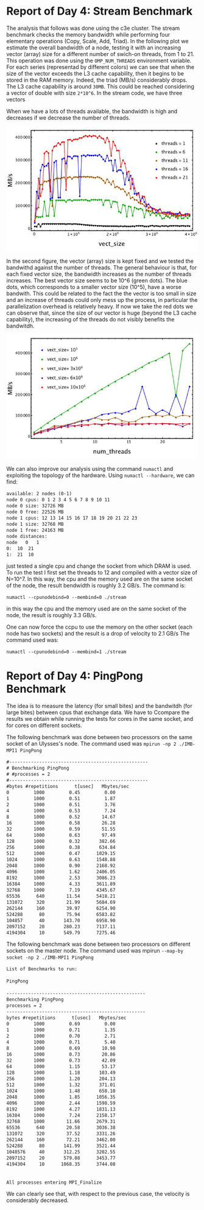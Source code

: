 # Report of Day 4: Stream Benchmark

The analysis that follows was done using the c3e cluster. The stream benchmark checks the memory bandwidth while performing four elementary operations (Copy, Scale, Add, Triad).
In the following plot we estimate the overall bandwidth of a node, testing it with an increasing vector (array) size for a different number of swich-on threads, from 1 to 21. This operation was done using the ```OMP_NUM_THREADS``` environment variable. 
For each series (representad by different colors) we can see that when the size of the vector exceeds the L3 cache capability, then it begins to be stored in the RAM memory. Indeed, the triad (MB/s) considerably drops. The L3 cache capability is around `30MB`. This could be reached considering a vector of double with size `2*10^6`. In the stream code, we have three vectors


When we have a lots of threads available, the bandwidth is high and decreases if we decrease the number of threads.

![Figure_1](fixthr.jpg)


In the second figure, the vector (array) size is kept fixed and we tested the bandwithd against the number of threads. The general behaviour is that, for each fixed vector size, the bandwidth increases as the number of threads increases. The best vector size seems to be 10^6 (green dots). The blue dots, which corresponds to a smaller vector size (10^5), have a worse bandwith. This could be related to the fact the the vector is too small in size and an increase of threads could only mess up the process, in particular the parallelization overhead is relatively heavy. If now we take the red dots we can observe that, since the size of our vector is huge (beyond the L3 cache capability), the increasing of the threads do not visibly benefits the bandwitdh.

![Figure_2](fixvsize.jpg)

We can also improve our analysis using the command `numactl` and exploiting the topology of the hardware. Using `numactl --hardware`, we can find:

```
available: 2 nodes (0-1)
node 0 cpus: 0 1 2 3 4 5 6 7 8 9 10 11
node 0 size: 32726 MB
node 0 free: 22526 MB
node 1 cpus: 12 13 14 15 16 17 18 19 20 21 22 23
node 1 size: 32768 MB
node 1 free: 24163 MB
node distances:
node   0   1 
0:  10  21 
1:  21  10 

```
just tested a single cpu and change the socket from which DRAM is used. To run the test I first set the threads to 12 and compiled with a vector size of N=10^7. In this way, the cpu and the memory used are on the same socket of the node, the result bendwidth is roughly 3.2 GB/s. The command is:

```
numactl --cpunodebind=0 --membind=0 ./stream
```

in this way the cpu and the memory used are on the same socket of the node, the result is roughly 3.3 GB/s.

One can now force the ccpu to use the memory on the other socket (each node has two sockets) and the result is a drop of velocity to 2.1 GB/s
The command used was:
```
numactl --cpunodebind=0 --membind=1 ./stream
```


# Report of Day 4: PingPong Benchmark

The idea is to measure the latency (for small bites) and the bandwitdh (for large bites) between cpus that exchange data. We have to Ccompare the results we obtain while running the tests for cores in the same socket, and for cores on different sockets.

The following benchmark was done between two processors on the same socket of an Ulysses's node. 
The command used was `mpirun -np 2 ./IMB-MPI1 PingPong`


```
#---------------------------------------------------
# Benchmarking PingPong 
# #processes = 2 
#---------------------------------------------------
#bytes #repetitions      t[usec]   Mbytes/sec
0         1000         0.45         0.00
1         1000         0.51         1.87
2         1000         0.51         3.76
4         1000         0.53         7.24
8         1000         0.52        14.67
16        1000         0.58        26.28
32        1000         0.59        51.55
64        1000         0.63        97.49
128       1000         0.32       382.66
256       1000         0.38       634.84
512       1000         0.47      1029.15
1024      1000         0.63      1548.88
2048      1000         0.90      2168.92
4096      1000         1.62      2406.05
8192      1000         2.53      3086.23
16384     1000         4.33      3611.89
32768     1000         7.19      4345.67
65536      640        11.54      5418.21
131072     320        21.99      5684.69
262144     160        39.97      6254.90
524288      80        75.94      6583.82
104857      40       143.70      6958.90
2097152     20       280.23      7137.11
4194304     10       549.79      7275.46
```



The following benchmark was done between two processors on different sockets on the master node. The command used was mpirun `--map-by socket -np 2 ./IMB-MPI1 PingPong`

```
List of Benchmarks to run:

PingPong

---------------------------------------------------
Benchmarking PingPong 
processes = 2 
---------------------------------------------------
bytes #repetitions      t[usec]   Mbytes/sec
0         1000         0.69         0.00
1         1000         0.71         1.35
2         1000         0.70         2.71
4         1000         0.71         5.40
8         1000         0.69        10.98
16        1000         0.73        20.86
32        1000         0.73        42.09
64        1000         1.15        53.17
128       1000         1.18       103.49
256       1000         1.20       204.13
512       1000         1.32       371.01
1024      1000         1.48       658.10
2048      1000         1.85      1056.35
4096      1000         2.44      1598.59
8192      1000         4.27      1831.13
16384     1000         7.24      2158.17
32768     1000        11.66      2679.31
65536      640        20.58      3036.38
131072     320        37.52      3331.26
262144     160        72.21      3462.00
524288      80       141.99      3521.44
1048576     40       312.25      3202.55
2097152     20       579.08      3453.77
4194304     10      1068.35      3744.08


All processes entering MPI_Finalize
```

We can clearly see that, with respect to the previous case, the velocity is considerably decreased.






